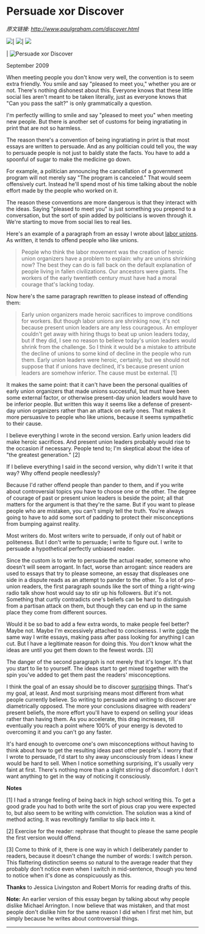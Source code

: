 # Persuade xor Discover

_原文链接: <http://www.paulgraham.com/discover.html>_

![](https://s.turbifycdn.com/aah/paulgraham/essays-5.gif)| ![](https://sep.turbifycdn.com/ca/Img/trans_1x1.gif)| [![](https://s.turbifycdn.com/aah/paulgraham/essays-6.gif)](index.html)  
  
| ![Persuade xor Discover ](https://s.turbifycdn.com/aah/paulgraham/persuade-xor-discover-2.gif)  
  
September 2009  
  
When meeting people you don't know very well, the convention is to seem extra friendly. You smile and say "pleased to meet you," whether you are or not. There's nothing dishonest about this. Everyone knows that these little social lies aren't meant to be taken literally, just as everyone knows that "Can you pass the salt?" is only grammatically a question.  
  
I'm perfectly willing to smile and say "pleased to meet you" when meeting new people. But there is another set of customs for being ingratiating in print that are not so harmless.  
  
The reason there's a convention of being ingratiating in print is that most essays are written to persuade. And as any politician could tell you, the way to persuade people is not just to baldly state the facts. You have to add a spoonful of sugar to make the medicine go down.  
  
For example, a politician announcing the cancellation of a government program will not merely say "The program is canceled." That would seem offensively curt. Instead he'll spend most of his time talking about the noble effort made by the people who worked on it.  
  
The reason these conventions are more dangerous is that they interact with the ideas. Saying "pleased to meet you" is just something you prepend to a conversation, but the sort of spin added by politicians is woven through it. We're starting to move from social lies to real lies.  
  
Here's an example of a paragraph from an essay I wrote about [labor unions](unions.html). As written, it tends to offend people who like unions. 

> People who think the labor movement was the creation of heroic union organizers have a problem to explain: why are unions shrinking now? The best they can do is fall back on the default explanation of people living in fallen civilizations. Our ancestors were giants. The workers of the early twentieth century must have had a moral courage that's lacking today. 

Now here's the same paragraph rewritten to please instead of offending them: 

> Early union organizers made heroic sacrifices to improve conditions for workers. But though labor unions are shrinking now, it's not because present union leaders are any less courageous. An employer couldn't get away with hiring thugs to beat up union leaders today, but if they did, I see no reason to believe today's union leaders would shrink from the challenge. So I think it would be a mistake to attribute the decline of unions to some kind of decline in the people who run them. Early union leaders were heroic, certainly, but we should not suppose that if unions have declined, it's because present union leaders are somehow inferior. The cause must be external. [1]

It makes the same point: that it can't have been the personal qualities of early union organizers that made unions successful, but must have been some external factor, or otherwise present-day union leaders would have to be inferior people. But written this way it seems like a defense of present-day union organizers rather than an attack on early ones. That makes it more persuasive to people who like unions, because it seems sympathetic to their cause.  
  
I believe everything I wrote in the second version. Early union leaders did make heroic sacrifices. And present union leaders probably would rise to the occasion if necessary. People tend to; I'm skeptical about the idea of "the greatest generation." [2]  
  
If I believe everything I said in the second version, why didn't I write it that way? Why offend people needlessly?  
  
Because I'd rather offend people than pander to them, and if you write about controversial topics you have to choose one or the other. The degree of courage of past or present union leaders is beside the point; all that matters for the argument is that they're the same. But if you want to please people who are mistaken, you can't simply tell the truth. You're always going to have to add some sort of padding to protect their misconceptions from bumping against reality.  
  
Most writers do. Most writers write to persuade, if only out of habit or politeness. But I don't write to persuade; I write to figure out. I write to persuade a hypothetical perfectly unbiased reader.  
  
Since the custom is to write to persuade the actual reader, someone who doesn't will seem arrogant. In fact, worse than arrogant: since readers are used to essays that try to please someone, an essay that displeases one side in a dispute reads as an attempt to pander to the other. To a lot of pro-union readers, the first paragraph sounds like the sort of thing a right-wing radio talk show host would say to stir up his followers. But it's not. Something that curtly contradicts one's beliefs can be hard to distinguish from a partisan attack on them, but though they can end up in the same place they come from different sources.  
  
Would it be so bad to add a few extra words, to make people feel better? Maybe not. Maybe I'm excessively attached to conciseness. I write [code](power.html) the same way I write essays, making pass after pass looking for anything I can cut. But I have a legitimate reason for doing this. You don't know what the ideas are until you get them down to the fewest words. [3]  
  
The danger of the second paragraph is not merely that it's longer. It's that you start to lie to yourself. The ideas start to get mixed together with the spin you've added to get them past the readers' misconceptions.  
  
I think the goal of an essay should be to discover [surprising](essay.html) things. That's my goal, at least. And most surprising means most different from what people currently believe. So writing to persuade and writing to discover are diametrically opposed. The more your conclusions disagree with readers' present beliefs, the more effort you'll have to expend on selling your ideas rather than having them. As you accelerate, this drag increases, till eventually you reach a point where 100% of your energy is devoted to overcoming it and you can't go any faster.  
  
It's hard enough to overcome one's own misconceptions without having to think about how to get the resulting ideas past other people's. I worry that if I wrote to persuade, I'd start to shy away unconsciously from ideas I knew would be hard to sell. When I notice something surprising, it's usually very faint at first. There's nothing more than a slight stirring of discomfort. I don't want anything to get in the way of noticing it consciously.  
  
  
  
  
  
  
  
**Notes**  
  
[1] I had a strange feeling of being back in high school writing this. To get a good grade you had to both write the sort of pious crap you were expected to, but also seem to be writing with conviction. The solution was a kind of method acting. It was revoltingly familiar to slip back into it.  
  
[2] Exercise for the reader: rephrase that thought to please the same people the first version would offend.  
  
[3] Come to think of it, there is one way in which I deliberately pander to readers, because it doesn't change the number of words: I switch person. This flattering distinction seems so natural to the average reader that they probably don't notice even when I switch in mid-sentence, though you tend to notice when it's done as conspicuously as this.  
  
**Thanks** to Jessica Livingston and Robert Morris for reading drafts of this.  
  
**Note:** An earlier version of this essay began by talking about why people dislike Michael Arrington. I now believe that was mistaken, and that most people don't dislike him for the same reason I did when I first met him, but simply because he writes about controversial things.  
  
  
---
